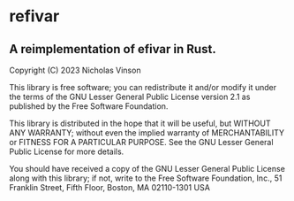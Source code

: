 # refivar
## A reimplementation of efivar in Rust.
Copyright (C) 2023  Nicholas Vinson

This library is free software; you can redistribute it and/or modify it under
the terms of the GNU Lesser General Public License version 2.1 as published by
the Free Software Foundation.

This library is distributed in the hope that it will be useful, but WITHOUT ANY
WARRANTY; without even the implied warranty of MERCHANTABILITY or FITNESS FOR A
PARTICULAR PURPOSE.  See the GNU Lesser General Public License for more details.

You should have received a copy of the GNU Lesser General Public License along
with this library; if not, write to the Free Software Foundation, Inc., 51
Franklin Street, Fifth Floor, Boston, MA  02110-1301 USA
